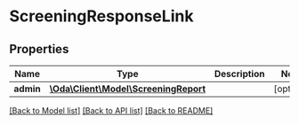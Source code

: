 # ScreeningResponseLink

## Properties
Name | Type | Description | Notes
------------ | ------------- | ------------- | -------------
**admin** | [**\Oda\Client\Model\ScreeningReport**](ScreeningReport.md) |  | [optional] 

[[Back to Model list]](../README.md#documentation-for-models) [[Back to API list]](../README.md#documentation-for-api-endpoints) [[Back to README]](../README.md)


